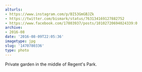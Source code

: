 ```yaml
---
alturls:
- https://www.instagram.com/p/BI53GmGBJZk
- https://twitter.com/bismark/status/763134169127882752
- https://www.facebook.com/17803937/posts/10102720694024339:0
archive:
- 2016-08
date: '2016-08-09T22:05:36'
imagetype: jpg
slug: '1470780336'
type: photo
---
```


Private garden in the middle of Regent's Park.

